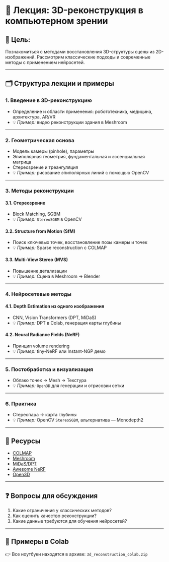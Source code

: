 
# 📘 Лекция: 3D-реконструкция в компьютерном зрении

## 🎯 Цель:
Познакомиться с методами восстановления 3D-структуры сцены из 2D-изображений. Рассмотрим классические подходы и современные методы с применением нейросетей.

---

## 🗂 Структура лекции и примеры

### 1. Введение в 3D-реконструкцию
- Определение и области применения: робототехника, медицина, архитектура, AR/VR
- 💡 *Пример:* видео реконструкции здания в Meshroom

---

### 2. Геометрическая основа
- Модель камеры (pinhole), параметры
- Эпиполярная геометрия, фундаментальная и эссенциальная матрица
- Стереозрение и треангуляция
- 💡 *Пример:* рисование эпиполярных линий с помощью OpenCV

---

### 3. Методы реконструкции

#### 3.1. Стереозрение
- Block Matching, SGBM
- 💡 *Пример:* `StereoSGBM` в OpenCV

#### 3.2. Structure from Motion (SfM)
- Поиск ключевых точек, восстановление позы камеры и точек
- 💡 *Пример:* Sparse reconstruction с COLMAP

#### 3.3. Multi-View Stereo (MVS)
- Повышение детализации
- 💡 *Пример:* Сцена в Meshroom → Blender

---

### 4. Нейросетевые методы

#### 4.1. Depth Estimation из одного изображения
- CNN, Vision Transformers (DPT, MiDaS)
- 💡 *Пример:* DPT в Colab, генерация карты глубины

#### 4.2. Neural Radiance Fields (NeRF)
- Принцип volume rendering
- 💡 *Пример:* tiny-NeRF или Instant-NGP демо

---

### 5. Постобработка и визуализация
- Облако точек → Mesh → Текстура
- 💡 *Пример:* `Open3D` для генерации и отрисовки сетки

---

### 6. Практика
- Стереопара → карта глубины
- 💡 *Пример:* OpenCV `StereoSGBM`, альтернатива — Monodepth2

---

## 🔗 Ресурсы

- [COLMAP](https://colmap.github.io/)
- [Meshroom](https://alicevision.org/#meshroom)
- [MiDaS/DPT](https://github.com/isl-org/MiDaS)
- [Awesome NeRF](https://github.com/yenchenlin/awesome-NeRF)
- [Open3D](http://www.open3d.org)

---

## ❓ Вопросы для обсуждения

1. Какие ограничения у классических методов?
2. Как оценить качество реконструкции?
3. Какие данные требуются для обучения нейросетей?

---

## 📂 Примеры в Colab
👉 Все ноутбуки находятся в архиве: `3d_reconstruction_colab.zip`
